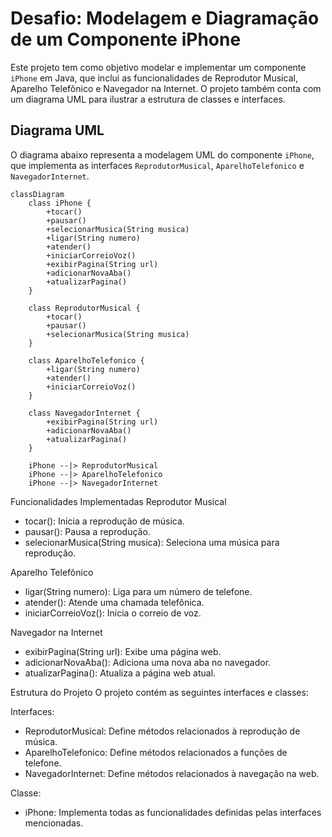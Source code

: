 # Desafio: Modelagem e Diagramação de um Componente iPhone

Este projeto tem como objetivo modelar e implementar um componente `iPhone` em Java, que inclui as funcionalidades de Reprodutor Musical, Aparelho Telefônico e Navegador na Internet. O projeto também conta com um diagrama UML para ilustrar a estrutura de classes e interfaces.

## Diagrama UML

O diagrama abaixo representa a modelagem UML do componente `iPhone`, que implementa as interfaces `ReprodutorMusical`, `AparelhoTelefonico` e `NavegadorInternet`.

```mermaid
classDiagram
    class iPhone {
        +tocar()
        +pausar()
        +selecionarMusica(String musica)
        +ligar(String numero)
        +atender()
        +iniciarCorreioVoz()
        +exibirPagina(String url)
        +adicionarNovaAba()
        +atualizarPagina()
    }

    class ReprodutorMusical {
        +tocar()
        +pausar()
        +selecionarMusica(String musica)
    }

    class AparelhoTelefonico {
        +ligar(String numero)
        +atender()
        +iniciarCorreioVoz()
    }

    class NavegadorInternet {
        +exibirPagina(String url)
        +adicionarNovaAba()
        +atualizarPagina()
    }

    iPhone --|> ReprodutorMusical
    iPhone --|> AparelhoTelefonico
    iPhone --|> NavegadorInternet
```

Funcionalidades Implementadas
Reprodutor Musical
- tocar(): Inicia a reprodução de música.
- pausar(): Pausa a reprodução.
- selecionarMusica(String musica): Seleciona uma música para reprodução.

Aparelho Telefônico
- ligar(String numero): Liga para um número de telefone.
- atender(): Atende uma chamada telefônica.
- iniciarCorreioVoz(): Inicia o correio de voz.

Navegador na Internet
- exibirPagina(String url): Exibe uma página web.
- adicionarNovaAba(): Adiciona uma nova aba no navegador.
- atualizarPagina(): Atualiza a página web atual.

Estrutura do Projeto
O projeto contém as seguintes interfaces e classes:

Interfaces:
- ReprodutorMusical: Define métodos relacionados à reprodução de música.
- AparelhoTelefonico: Define métodos relacionados a funções de telefone.
- NavegadorInternet: Define métodos relacionados à navegação na web.

Classe:
- iPhone: Implementa todas as funcionalidades definidas pelas interfaces mencionadas.
